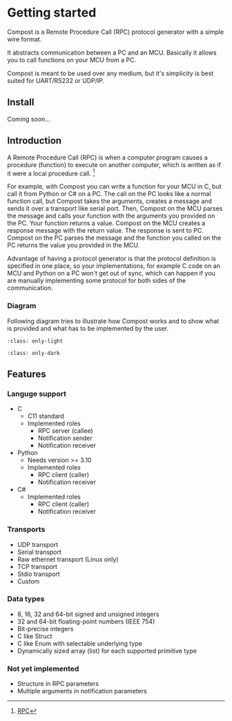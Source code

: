 # Getting started

Compost is a Remote Procedure Call (RPC) protocol generator with a simple wire
format.

It abstracts communication between a PC and an MCU. Basically it allows you to
call functions on your MCU from a PC.

Compost is meant to be used over any medium, but it's simplicity is best suited
for UART/RS232 or UDP/IP.

## Install

Coming soon...

## Introduction

A Remote Procedure Call (RPC) is when a computer program causes a procedure
(function) to execute on another computer, which is written as if it were a
local procedure call. [^1]

For example, with Compost you can write a function for your MCU in C, but call
it from Python or C# on a PC. The call on the PC looks like a normal function
call, but Compost takes the arguments, creates a message and sends it
over a transport like serial port. Then, Compost on the MCU parses the message
and calls your function with the arguments you provided on the PC.
Your function returns a value. Compost on the MCU creates a response message
with the return value. The response is sent to PC. Compost on the PC parses the
message and the function you called on the PC returns the value you provided in
the MCU.

Advantage of having a protocol generator is that the protocol definition is
specified in one place, so your implementations, for example C code on an MCU
and Python on a PC won't get out of sync, which can happen if you are manually
implementing some protocol for both sides of the communication.

[^1]: [RPC](https://en.wikipedia.org/wiki/Remote_procedure_call)

### Diagram

Following diagram tries to illustrate how Compost works and to show what is
provided and what has to be implemented by the user.

```{image} /_static/image/getting_started/overview-light.svg
:class: only-light
```

```{image} /_static/image/getting_started/overview-dark.svg
:class: only-dark
```

## Features

### Languge support

- C
  - C11 standard
  - Implemented roles
    - RPC server (callee)
    - Notification sender
    - Notification receiver
- Python
  - Needs version >= 3.10
  - Implemented roles
    - RPC client (caller)
    - Notification receiver
- C#
  - Implemented roles
    - RPC client (caller)
    - Notification receiver

### Transports

- UDP transport
- Serial transport
- Raw ethernet transport (Linux only)
- TCP transport
- Stdio transport
- Custom

### Data types

- 8, 16, 32 and 64-bit signed and unsigned integers
- 32 and 64-bit floating-point numbers (IEEE 754)
- Bit-precise integers
- C like Struct
- C like Enum with selectable underlying type
- Dynamically sized array (list) for each supported primitive type

### Not yet implemented

- Structure in RPC parameters
- Multiple arguments in notification parameters
